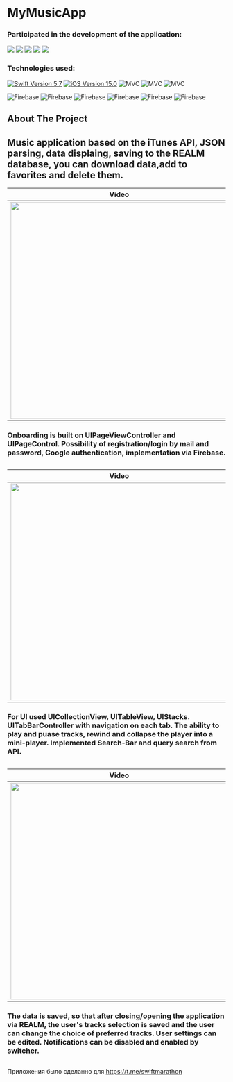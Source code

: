 # MyMusicApp

### Participated in the development of the application:
<p align="left"> 
<a href="https://github.com/Ojidaemo">
<img src="https://img.shields.io/badge/Ojidaemo-red"/></a>
<a href="https://github.com/D1mon227">
<img src="https://img.shields.io/badge/D1mon227-yellow"/></a>
<a href="https://github.com/Alex123423">
<img src="https://img.shields.io/badge/Alex123423-white"/></a>
<a href="https://github.com/Senior-Pomidorr">
<img src="https://img.shields.io/badge/Senior-Pomidorr-blue"/></a>
<a href="https://github.com/wildwoodB">
<img src="https://img.shields.io/badge/wildwoodB-green"/></a>
</p>

### Technologies used:
<p align="left"> 
<a href="https://swift.org">
<img src="https://img.shields.io/badge/Swift-5.7-orange" alt="Swift Version 5.7" /></a>
<a href="https://developer.apple.com/ios/">
<img src="https://img.shields.io/badge/iOS-15.0%2B-success" alt="iOS Version 15.0"/></a>
<img src="https://img.shields.io/badge/MVC-ff69b4" alt="MVC" /></a>
<img src="https://img.shields.io/badge/UIKit-white" alt="MVC" /></a>
<img src="https://img.shields.io/badge/No storyboard-purple" alt="MVC" /></a>

<img src="https://img.shields.io/badge/Realm-yellow" alt="Firebase" /></a>
<img src="https://img.shields.io/badge/Firebase-blue" alt="Firebase" /></a>
<img src="https://img.shields.io/badge/Kingfisher-green" alt="Firebase" /></a>
<img src="https://img.shields.io/badge/JSON-red" alt="Firebase" /></a>
<img src="https://img.shields.io/badge/GoogleAuth-green" alt="Firebase" /></a>
<img src="https://img.shields.io/badge/Notifications-white" alt="Firebase" /></a>
</p>

## About The Project

## Music application based on the iTunes API, JSON parsing, data displaing, saving to the REALM database, you can download data,add to favorites and delete them.

| Video | Onboarding | Authentication |
| --- | --- | --- |
| <img src="https://user-images.githubusercontent.com/46907557/248572422-8c13f11c-e5e2-4e35-81fe-4c858369272c.mov" height="500">|<img src="https://user-images.githubusercontent.com/46907557/248568762-a1c92008-902a-4d18-a96a-835b52dd34b2.png" height="500"/>| <img src="https://user-images.githubusercontent.com/46907557/248568765-31771490-46a9-43fd-8d77-e0e0a7e7c78a.png" height="500"/>|
### Onboarding is built on UIPageViewController and UIPageControl. Possibility of registration/login by mail and password, Google authentication, implementation via Firebase.
##
| Video | MainScreen | Player |
| --- | --- | --- |
| <img src="" height="500">|<img src="https://user-images.githubusercontent.com/46907557/248568767-94a4431d-ccc2-43c4-9826-406169fd907e.png" height="500"/>| <img src="https://user-images.githubusercontent.com/46907557/248568775-0cf3a08a-e29f-42c5-99a2-7aabc9e56db3.png" height="500"/>|
### For UI used UICollectionView, UITableView, UIStacks. UITabBarController with navigation on each tab. The ability to play and puase tracks, rewind and collapse the player into a mini-player. Implemented Search-Bar and query search from API. 
##
| Video | Account | Settings |
| --- | --- | --- |
| <img src="" height="500">|<img src="https://user-images.githubusercontent.com/46907557/248571362-ddc2dc9c-b758-44f7-89ae-d580e27b3d96.png" height="500"/>| <img src="https://user-images.githubusercontent.com/46907557/248568800-cb91b80f-2a35-42b4-b349-aa155a16965d.png" height="500"/>|
### The data is saved, so that after closing/opening the application via REALM, the user's tracks selection is saved and the user can change the choice of preferred tracks. User settings can be edited. Notifications can be disabled and enabled by switcher.
##
Приложения было сделанно для https://t.me/swiftmarathon
